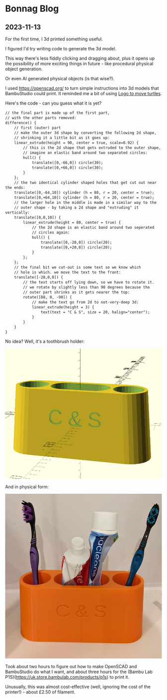 # Bonnag Blog

## 2023-11-13

For the first time, I 3d printed something useful.

I figured I'd try writing code to generate the 3d model.

This way there's less fiddly clicking and dragging about, plus it opens up the possibility of more exciting things in future - like procedural physical object generation.

Or even AI generated physical objects (is that wise?).

I used https://openscad.org/ to turn simple instructions into 3d models that BambuStudio could print. It reminded me a bit of using [Logo to move turtles](https://www.transum.org/software/Logo/).

Here's the code - can you guess what it is yet?

```
// the final part is made up of the first part,
// with the other parts removed:
difference() {
    // first (outer) part
    // make the outer 3d shape by converting the following 2d shape,
    // shrinking it a little bit as it goes up:
    linear_extrude(height = 90, center = true, scale=0.92) {
        // this is the 2d shape that gets extruded to the outer shape,
        // imagine an elastic band around two separated circles:
        hull() {
            translate([0,-66,0]) circle(30);
            translate([0,+66,0]) circle(30);
        }
    };
    // the two identical cylinder shaped holes that get cut out near the ends:
    translate([0,-64,10]) cylinder (h = 80, r = 20, center = true);
    translate([0,+64,10]) cylinder (h = 80, r = 20, center = true);
    // the larger hole in the middle is made in a similar way to the
	// outer shape - by taking a 2d shape and "extruding" it vertically:
    translate([0,0,10]) {
        linear_extrude(height = 80, center = true) {
            // the 2d shape is an elastic band around two seperated
            // circles again:
            hull() {
                translate([0,-20,0]) circle(20);
                translate([0,+20,0]) circle(20);
            }
        };
    };
    // the final bit we cut-out is some text so we know which
    // hole is which. we move the text to the front:
    translate([-28,0,0]) {
        // the text starts off lying down, so we have to rotate it.
        // we rotate by slightly less than 90 degrees because the
        // outer part shrinks as it gets nearer the top:
        rotate([88, 0, -90]) {
            // make the text go from 2d to not-very-deep 3d:
            linear_extrude(height = 3) {
                text(text = "C & S", size = 20, halign="center");
            }
        }
    }
}
```

No idea? Well, it's a toothbrush holder:

![Screenshot of OpenSCAD render of a toothbrush holder](toothbrush-render.png)

And in physical form:

![Photo of 3d printed toothbrush holder](toothbrush-physical.jpg)

Took about two hours to figure out how to make OpenSCAD and BambuStudio do what I want, and about three hours for the (Bambu Lab P1S)(https://uk.store.bambulab.com/products/p1s) to print it.

Unusually, this was almost cost-effective (well, ignoring the cost of the printer!) - about £2.50 of filament.
